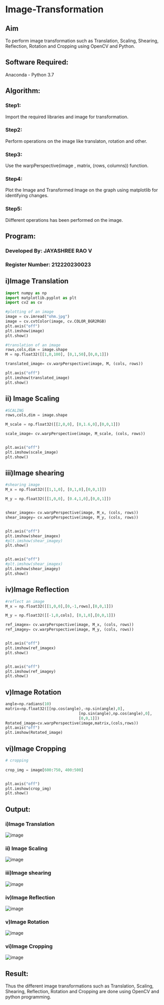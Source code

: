 # Image-Transformation
## Aim
To perform image transformation such as Translation, Scaling, Shearing, Reflection, Rotation and Cropping using OpenCV and Python.

## Software Required:
Anaconda - Python 3.7

## Algorithm:
### Step1:
Import the required libraries and image for transformation.

### Step2:
Perform operations on the image like translaton, rotation and other.

### Step3:
Use the warpPerspective(image , matrix, (rows, columns)) function.

### Step4:
Plot the Image and Transformed Image on the graph using matplotlib for identifying changes.

### Step5:
Diifferent operations has been performed on the image.

## Program:
### Developed By: JAYASHREE RAO V
### Register Number: 212220230023

## i)Image Translation
```python
import numpy as np
import matplotlib.pyplot as plt 
import cv2 as cv 

#plotting of an image 
image = cv.imread("ohm.jpg")
image = cv.cvtColor(image, cv.COLOR_BGR2RGB)
plt.axis("off")
plt.imshow(image)
plt.show()

#translation of an image 
rows,cols,dim = image.shape
M = np.float32([[1,0,100], [0,1,50],[0,0,1]])

translated_image= cv.warpPerspective(image, M, (cols, rows))

plt.axis("off")
plt.imshow(translated_image)
plt.show()
```
## ii) Image Scaling
```python
#SCALING 
rows,cols,dim = image.shape

M_scale = np.float32([[2,0,0], [0,1.6,0],[0,0,1]])

scale_image= cv.warpPerspective(image, M_scale, (cols, rows))


plt.axis("off")
plt.imshow(scale_image)
plt.show()
```

## iii)Image shearing
```python
#shearing image 
M_x = np.float32([[1,1,0], [0,1,0],[0,0,1]])

M_y = np.float32([[1,0,0], [0.4,1,0],[0,0,1]])


shear_imagex= cv.warpPerspective(image, M_x, (cols, rows))
shear_imagey= cv.warpPerspective(image, M_y, (cols, rows))


plt.axis("off")
plt.imshow(shear_imagex)
#plt.imshow(shear_imagey)
plt.show()


plt.axis("off")
#plt.imshow(shear_imagex)
plt.imshow(shear_imagey)
plt.show()
```

## iv)Image Reflection
```python
#reflect an image 
M_x = np.float32([[1,0,0],[0,-1,rows],[0,0,1]])

M_y = np.float32([[-1,0,cols], [0,1,0],[0,0,1]])

ref_imagex= cv.warpPerspective(image, M_x, (cols, rows))
ref_imagey= cv.warpPerspective(image, M_y, (cols, rows))


plt.axis("off")
plt.imshow(ref_imagex)
plt.show()


plt.axis("off")
plt.imshow(ref_imagey)
plt.show()
```

## v)Image Rotation
```python
angle=np.radians(10)
matrix=np.float32([[np.cos(angle),-np.sin(angle),0],
                                [np.sin(angle),np.cos(angle),0],
                                [0,0,1]])
Rotated_image=cv.warpPerspective(image,matrix,(cols,rows))
plt.axis("off")
plt.imshow(Rotated_image)
```

## vi)Image Cropping
```python
# cropping 
    
crop_img = image[600:750, 400:500]


plt.axis("off")
plt.imshow(crop_img)
plt.show()

```
## Output:
### i)Image Translation
![image](https://user-images.githubusercontent.com/74660507/166133116-04ca095a-b0d8-4bcc-9f08-f143cf42ada6.png)


### ii) Image Scaling
![image](https://user-images.githubusercontent.com/74660507/166133130-8ba51ee0-1ca6-4074-a731-cacafa4a1dbc.png)

### iii)Image shearing

![image](https://user-images.githubusercontent.com/74660507/166133147-c46d674c-ac6a-4f4a-9364-85ce8056fa40.png)


### iv)Image Reflection

![image](https://user-images.githubusercontent.com/74660507/166133163-97205fdd-675b-4745-9617-65faec501470.png)


### v)Image Rotation

![image](https://user-images.githubusercontent.com/74660507/166133179-1ec1bd65-97a8-4a7a-bb75-7fdef7c8a2d9.png)



### vi)Image Cropping
![image](https://user-images.githubusercontent.com/74660507/166133194-d451c312-b0a1-4b29-97a0-3c512db0f5e4.png)





## Result: 

Thus the different image transformations such as Translation, Scaling, Shearing, Reflection, Rotation and Cropping are done using OpenCV and python programming.
